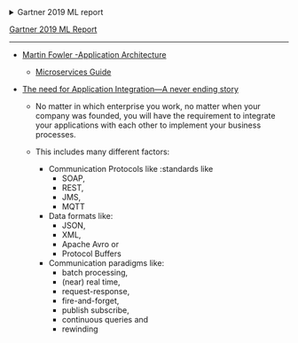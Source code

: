 
<details>
    <summary>Gartner 2019 ML report</summary>
</details>

[Gartner 2019 ML Report](2019.feb.gartner.ML.AI.DS.2020.REPORT.pdf)

___
* [Martin Fowler -Application Architecture](https://martinfowler.com/tags/application%20architecture.html) 
  * [Microservices Guide](https://martinfowler.com/microservices/)

* [The need for Application Integration—A never ending story](https://www.confluent.io/blog/apache-kafka-vs-enterprise-service-bus-esb-friends-enemies-or-frenemies)
  * No matter in which enterprise you work, no matter when your company was founded, you will have the requirement to integrate your applications with each other to implement your business processes.

  * This includes many different factors:

    * Communication Protocols like :standards like 
      * SOAP, 
      * REST, 
      * JMS, 
      * MQTT 
    * Data formats like: 
      * JSON, 
      * XML, 
      * Apache Avro or 
      * Protocol Buffers
    * Communication paradigms like: 
      * batch processing, 
      * (near) real time, 
      * request-response, 
      * fire-and-forget, 
      * publish subscribe, 
      * continuous queries and 
      * rewinding
